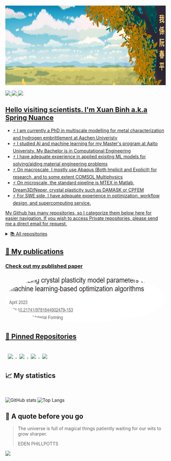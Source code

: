 <!--
**SpringNuance/SpringNuance** is a ✨ _special_ ✨ repository because its `README.md` (this file) appears on your GitHub profile.
-->

<a target="_blank"><img src="https://github.com/SpringNuance/SpringNuance/blob/main/background_kanji.png" alt="background" width=auto height="250"> 

<a target="LinkedIn Badge" href="https://www.linkedin.com/in/xuanbinh"><img src="https://img.shields.io/badge/LinkedIn-Profile-informational?style=flat&logo=linkedin&logoColor=white&color=0D76A8" height="25" />
<a target="ResearchGate Badge" href="https://www.researchgate.net/profile/Binh-Nguyen-156"><img src="https://img.shields.io/badge/ResearchGate-00CCBB?style=for-the-badge&logo=ResearchGate&logoColor=white" height="25" />
<a target="Medium Badge" href="https://medium.com/@xuanbinh.dev"><img src="https://img.shields.io/badge/Medium-12100E?style=for-the-badge&logo=medium&logoColor=white" height="25" />

## Hello visiting scientists. I'm Xuan Binh a.k.a Spring Nuance
- :zap: I am currently a PhD in multiscale modelling for metal characterization and hydrogen embrittlement at Aachen Univeristy
- :zap: I studied AI and machine learning for my Master's program at Aalto Univeristy. My Bachelor is in Computational Engineering
- :zap: I have adequate experience in applied exisitng ML models for solving/aiding material engineering problems
- :zap: On macroscale, I mostly use Abaqus (Both Implicit and Explicit) for research, and to some extent COMSOL Multiphysics
- :zap: On microscale, the standard pipeline is MTEX in Matlab, Dream3D/Neper, crystal plasticity such as DAMASK or CPFEM
- :zap: For SWE side, I have adequate experience in optimization, workflow design, and supercomputing service.  

<!--
## 💼 Skills

:bulb: These are currently under my command: Python, R, C++, Stan, Julia, SQL and Bash

<p align="center">
  <a href="https://skillicons.dev">
    <img src="https://skillicons.dev/icons?i=py,pytorch,tensorflow,matlab,r,scala,cpp,postgres,bash&perline=9"/>
  </a>
</p>
<br> 

<details>
<summary>More Skills</summary>
  
<p align="center">
  <a href="https://skillicons.dev">
    <img src="https://skillicons.dev/icons?i=git,linux,docker,c,aws,gcp,autocad,latex,sqlite&perline=9"/>
  </a>
</p>
<br> 


 -->

My Github has many repositories, so I categorize them below here for easier navigation. 
If you wish to access Private repositories, please send me a direct email for request.

<details>

  <summary>📚 All repositories</summary>
  
  ---
  - <details>
      <summary>Journal paper repositories</summary>
      - Research Papers
      - Conference Papers
    </details>

  ---

  - <details>
      <summary>Project repositories</summary>
      - AI Projects
      - FEA Simulations
    </details>

  ---

  - <details>
      <summary>Reference material repositories</summary>
      - Books
      - Documentation
    </details>

  ---

  - <details>
      <summary>Course repositories</summary>
        <center>
        
        | **MECHANICAL ENGINEERING**          | **THEORETICAL DATA SCIENCE**      |  **COMPUTER SCIENCE**                | **APPLIED DATA SCIENCE**                |
        |:-----------------------------------:|:---------------------------------:|:------------------------------------:|:----------------------------------------:
        | Statics and Dynamics                | Statistical Inference             | Data Structures And Algorithms       | SQLite/PostgresSQL Databases            |
        | Solid Mechanics                     | Linear Algebra                    | Algorithmic Techniques Principles    | MYSQL for Data Analytics                |
        | Fluid Mechanics                     | Mathematical Optimization         | C/C++ Object-oriented Programming    | Business Anlytics I Basic               |
        | Material Science in Engineering     | Machine Learning                  | Theory Of Computation                | Business Analytics II Advanced          |
        | Thermodynamics and Heat Transfer    | Time Series Analysis              | Assembly Programming                 | Business Intelligence                   |
        | Finite Element Methods              | Multivariate Statistical Analysis | Operating Systems                    | Business Simulation                     |                 
        | Continuum Mechanics                 | Deep Learning                     | Concurrent Programming               | Speech Processing                       |
        | Computer-aided Tools in Engineering | Supervised ML methods             | Parallel Programming                 | Statistical Signal Processing           |
        | Numerical methods in Engineering    | Artificial Intelligence           | Computer Graphics                    | Speech Recognition                      |
        | Numerical Analysis                  | Bayesian Data Analysis            | Computer Networks                    | Statistical Natural Language Prcoessing |
        | Fracture Mechanics                  | Gaussian Processes                | Web Software Development             | Speech Processing Project               |
        | Computational Engineering Project   | Computer Vision                   | Information Security                 | Human-in-the-loop RL Molecular Design   |
        | Crystal Plasticity Thesis           | Advanced Probabilistic Methods    | Declarative Programming              | Computational Genomics                  |
        | Selection of Engineering Materials  | Large Scale Data Analysis         | Computational Social Science         | High-throughput Bioinformatics          |
        | Materials Safety                    | Methods Of Data Mining            | High Performance Computing           | Modeling Biological Networks            |
        | Machine Design                      | Reinforcement Learning            | Software Project I-II                | Stats Genetics & Personalised Medicine  |
        | Finite Element Analysis             | Stochastic Processes              | Cloud Software and System            | Information Visualization               |
        
        </center>
    </details>

  ---

  - <details>
      <summary>Language repositories</summary>
      - Python
      - C++
    </details>

  ---

  - <details>
      <summary>Tutorial repositories</summary>
      - GitHub Guides
      - Web Development
    </details>

  ---

  - <details>
      <summary>Forked repositories</summary>
      - Interesting Projects
      - Contributions
    </details>

</details>

## :notebook_with_decorative_cover: My publications

### Check out my published paper
<a target="_blank" href="https://www.researchgate.net/publication/370122286_Optimizing_crystal_plasticity_model_parameters_via_machine_learning-based_optimization_algorithms"><img src="https://github.com/SpringNuance/SpringNuance/blob/main/publication1.png" alt="Recent Paper 0" width=auto height="150" style="border-radius: 50%;"> 
  
<!--### Check out my blogs
<a target="_blank" href="https://github-readme-medium-recent-article.vercel.app/medium/@xuanbinh.dev/1"><img src="https://github-readme-medium-recent-article.vercel.app/medium/@xuanbinh.dev/1" alt="Recent Article 1"> 
<a target="_blank" href="https://github-readme-medium-recent-article.vercel.app/medium/@xuanbinh.dev/0"><img src="https://github-readme-medium-recent-article.vercel.app/medium/@xuanbinh.dev/0" alt="Recent Article 0"> -->

## 📌 Pinned Repositories

<br>

<a href="https://github.com/SpringNuance/Reinforcement-Learning-Project">
  <img align="center" style="margin:0.5rem" src="https://github-readme-stats.vercel.app/api/pin/?username=SpringNuance&repo=Reinforcement-Learning-Project&title_color=ffffff&text_color=c9cacc&icon_color=4AB197&bg_color=1A2B34" />
</a>

<a href="https://github.com/SpringNuance/Bayesian-Data-Analysis-Project">
  <img align="center" style="margin:0.5rem" src="https://github-readme-stats.vercel.app/api/pin/?username=SpringNuance&repo=Bayesian-Data-Analysis-Project&title_color=ffffff&text_color=c9cacc&icon_color=4AB197&bg_color=1A2B34" />
</a>

<a href="https://github.com/SpringNuance/Dungeon-Crawler">
  <img align="center" style="margin:0.5rem" src="https://github-readme-stats.vercel.app/api/pin/?username=SpringNuance&repo=Master-Thesis-Hydrogen-Official&title_color=ffffff&text_color=c9cacc&icon_color=4AB197&bg_color=1A2B34" />
</a>

<a href="https://github.com/SpringNuance/chat_application_GUI-version">
  <img align="center" style="margin:0.5rem" src="https://github-readme-stats.vercel.app/api/pin/?username=SpringNuance&repo=chat_application_GUI-version&title_color=ffffff&text_color=c9cacc&icon_color=4AB197&bg_color=1A2B34" />
</a>

</br>

## 📈 My statistics
</br>

![GitHub stats](https://github-readme-stats.vercel.app/api?username=SpringNuance\&rank_icon=github&theme=tokyonight\&hide=issues)
![Top Langs](https://github-readme-stats.vercel.app/api/top-langs/?username=SpringNuance&layout=compact&theme=tokyonight&hide=glsl,tex,html,jupyter%20notebook,mathematica,CSS,Cython,Makefile)

## 📣 A quote before you go

> The universe is full of magical things patiently waiting for our wits to grow sharper.
>
> EDEN PHILLPOTTS

<p align="left">
  <img src="https://capsule-render.vercel.app/api?type=waving&color=gradient&height=100&section=footer"/>
</p>

<!--
<br>

<a href="https://github.com/SpringNuance/pomegradient">
  <img align="center" style="margin:0.5rem" src="https://github-readme-stats.vercel.app/api/pin/?username=SpringNuance&repo=pomegradient&title_color=ffffff&text_color=c9cacc&icon_color=4AB197&bg_color=1A2B34" />
</a>

<br>

<a href="https://github.com/SpringNuance/ng-limeade">
  <img align="center" style="margin:0.5rem" src="https://github-readme-stats.vercel.app/api/pin/?username=SpringNuance&repo=ng-limeade&title_color=ffffff&text_color=c9cacc&icon_color=4AB197&bg_color=1A2B34" />
</a>

<a href="https://github.com/SpringNuance/officeapi">
  <img align="center" style="margin:0.5rem" src="https://github-readme-stats.vercel.app/api/pin/?username=SpringNuance&repo=officeapi&title_color=ffffff&text_color=c9cacc&icon_color=4AB197&bg_color=1A2B34" />
</a>
-->

 <!--
### Mini Projects I have created. You can try them live by clicking on the cards!
[![Readme Card](https://github-readme-stats.vercel.app/api/pin/?username=SpringNuance&repo=multiple-choice-app&show_description=false)](https://multiple-choice-app-nuance.herokuapp.com/auth/login) 
[![Readme Card](https://github-readme-stats.vercel.app/api/pin/?username=SpringNuance&repo=etch-a-sketch&show_description=false)](https://springnuance.github.io/etch-a-sketch/) 
[![Readme Card](https://github-readme-stats.vercel.app/api/pin/?username=SpringNuance&repo=rock-paper-scissors&show_description=true)](https://springnuance.github.io/rock-paper-scissors/) 
[![Readme Card](https://github-readme-stats.vercel.app/api/pin/?username=SpringNuance&repo=calculator&show_description=false)](https://springnuance.github.io/calculator/)
 -->

 <!--
### My game group project of Dungeon Crawler. I implement Depth First Search for maze generation!
<img src="https://github.com/SpringNuance/Dungeon-Crawler/blob/main/DungeonCrawler.jpg" alt="Dungeon Crawler" width="650" height="350">
  
### My multithreaded chat application featuring duplex private messages, group messages and file transfer. 
### Support both IPv4 and IPv6, local and different network connections.
<img src="https://github.com/SpringNuance/SpringNuance/blob/main/chat-application.png" alt="Chat-application" width="650" height="350">
-->

<!--## &#x1f4c8; GitHub Stats

<br>

<a href="https://github.com/SpringNuance">
  <img align="center" style="margin:0.5rem" src="https://github-readme-stats.vercel.app/api/top-langs/?username=SpringNuance&hide=html,css&title_color=ffffff&text_color=c9cacc&icon_color=4AB197&bg_color=1A2B34" />
</a>

<a href="https://github.com/SpringNuance">
  <img align="center" style="margin:0.5rem" src="https://github-readme-stats.vercel.app/api?username=SpringNuance&show_icons=true&line_height=27&count_private=true&title_color=ffffff&text_color=c9cacc&icon_color=4AB097&bg_color=1A2B34" alt="Martin's GitHub Stats" />
</a>
-->



